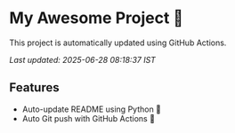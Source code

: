 # My Awesome Project 🚀

This project is automatically updated using GitHub Actions.

_Last updated: 2025-06-28 08:18:37 IST_

## Features
- Auto-update README using Python 🐍
- Auto Git push with GitHub Actions 🤖
